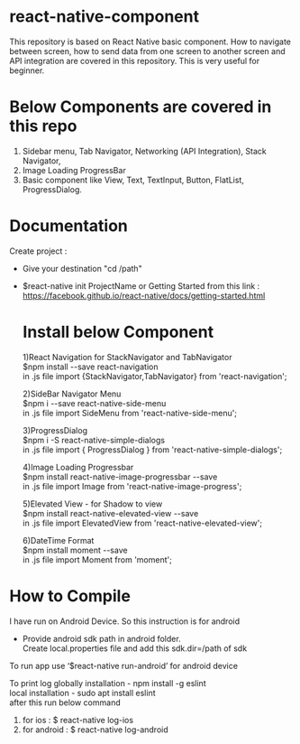 # react-native-component
This repository is based on React Native basic component. 
How to navigate between screen, how to send data from one screen to another screen and API integration are covered in this repository. This is very useful for beginner. 

# Below Components are covered in this repo
1) Sidebar menu, Tab Navigator, Networking (API Integration), Stack Navigator, 
2) Image Loading ProgressBar
3) Basic component like View, Text, TextInput, Button, FlatList, ProgressDialog.

# Documentation
Create project :
- Give your destination "cd /path"  
- $react-native init ProjectName
            or
Getting Started from this link : https://facebook.github.io/react-native/docs/getting-started.html

  # Install below Component
    1)React Navigation for StackNavigator and TabNavigator  
      $npm install --save react-navigation  
      in .js file import {StackNavigator,TabNavigator} from 'react-navigation';  
      
    2)SideBar Navigator Menu  
      $npm i --save react-native-side-menu  
      in .js file import SideMenu from 'react-native-side-menu';  
      
    3)ProgressDialog  
      $npm i -S react-native-simple-dialogs  
      in .js file import { ProgressDialog } from 'react-native-simple-dialogs';  
    
    4)Image Loading Progressbar  
      $npm install react-native-image-progressbar --save  
      in .js file import Image from 'react-native-image-progress';   

    5)Elevated View - for Shadow to view  
      $npm install react-native-elevated-view --save  
      in .js file import ElevatedView from 'react-native-elevated-view';  
    
    6)DateTime Format  
      $npm install moment --save  
      in .js file import Moment from 'moment';  

# How to Compile
I have run on Android Device. So this instruction is for android   
- Provide android sdk path in android folder.   
Create local.properties file and add this sdk.dir=/path of sdk

To run app use ‘$react-native run-android’ for android device

To print log
globally installation - npm install -g eslint  
local installation - sudo apt install eslint  
after this run below command  
1) for ios : $ react-native log-ios
2) for android : $ react-native log-android
